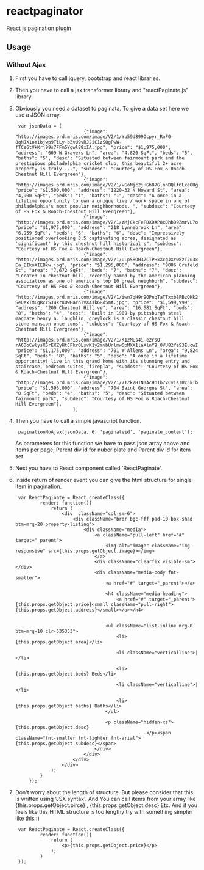 
# reactpaginator
React js pagination plugin

## Usage ##
### Without Ajax ###

1. First you have to call jquery, bootstrap and react libraries. 
2. Then you have to call a jsx transformer library and "reactPaginate.js" library.
3. Obviously you need a dataset to paginata. To give a data set here we use a JSON array.
	 
		var jsonData = [
                                {"image": "http://images.prd.mris.com/image/V2/1/Yu59d899Ocpyr_RnF0-8qNJX1oYibjwp9TiLy-bZvU9vRJ2iC1zSQgFwW-fTCs6tVkKrj99s7FFm5Ygwl88xIA.jpg", "price": "$1,975,000", "address": "609 W Gravers Ln", "area": "4,820 SqFt", "beds": "5", "baths": "5", "desc": "Situated between fairmount park and the prestigious philadelphia cricket club, this beautiful 2+ acre property is truly ...", "subdesc": "Courtesy of HS Fox & Roach-Chestnut Hill Evergreen"},
                                {"image": "http://images.prd.mris.com/image/V2/1/vGoNjc2jHGb87GlnnDQlf6LxeOUgIOn0bL6Wvn1nEnig2Ntq6W7xN5cOQBZZeNxl9O42DOkHUw0LNnj1ZB2KHA.jpg", "price": "$1,500,000", "address": "1220-32 N Howard St", "area": "4,900 SqFt", "beds": "1", "baths": "1", "desc": "A once in a lifetime opportunity to own a unique live / work space in one of philadelphia's most popular neighborhoods. ", "subdesc": "Courtesy of HS Fox & Roach-Chestnut Hill Evergreen"},
                                {"image": "http://images.prd.mris.com/image/V2/1/zMjCkcFeFDXDAP8xDhbD9ZmrVL7oGkBvSnh2bDBZ6UB5UHXa3_g8c6XYhRY_OxgGaMBMehiTWXDSLzBMaIzRhA.jpg", "price": "$1,975,000", "address": "218 Lynnebrook Ln", "area": "6,959 SqFt", "beds": "6", "baths": "6", "desc": "Impressively positioned overlooking 3.5 captivating acres, designated as 'significant' by this chestnut hill historical s", "subdesc": "Courtesy of HS Fox & Roach-Chestnut Hill Evergreen"},
                                {"image": "http://images.prd.mris.com/image/V2/1/uLp58OH37CTPHxXcgJXYw8zT2u3xg_2XIbFndB6J0WTSAStGBaEV6YsdAseSZTKAdthm0OzG-Ca_EIkoXIEBxw.jpg", "price": "$1,295,000", "address": "9006 Crefeld St", "area": "7,672 SqFt", "beds": "7", "baths": "7", "desc": "Located in chestnut hill, recently named by the american planning association as one of america's top 10 great neighborh", "subdesc": "Courtesy of HS Fox & Roach-Chestnut Hill Evergreen"},
                                {"image": "http://images.prd.mris.com/image/V2/1/iwn7qH9r9OPnqTaTTxxb8PBzQHk2EiHU2PBBntt041AZsVsGY-SeUexTMLgRcYSJukrKOwHaYnTVXAsk6RdSmA.jpg", "price": "$1,599,999", "address": "209 Chestnut Hill ve", "area": "16,581 SqFt", "beds": "8", "baths": "4", "desc": "Built in 1909 by pittsburgh steel magnate henry a. laughlin, greylock is a classic chestnut hill stone mansion once cons", "subdesc": "Courtesy of HS Fox & Roach-Chestnut Hill Evergreen"},
                                {"image": "http://images.prd.mris.com/image/V2/1/K12MLs4i-e2rsQ-rA6DoCwlysXSrEXZyHtCFkrOLsvK1y2mvbUrlmw5pMXX1laXlnY9_0VU82YeS3EucwIchtg.jpg", "price": "$1,175,000", "address": "701 W Allens Ln", "area": "9,824 SqFt", "beds": "8", "baths": "5", "desc": "A once in a lifetime opportunity! live in this grand home with its stunning entry and staircase, bedroom suites, firepla", "subdesc": "Courtesy of HS Fox & Roach-Chestnut Hill Evergreen"},
                                {"image": "http://images.prd.mris.com/image/V2/1/7IZk2HTN0AcHnIb7VCvisTUc3kTbn0UyHQlVAlwkNLM3_8UNN8pcgy9u6KVNoRGGH_kdUlpYehdbqzctRNUebg.jpg", "price": "$1,595,000", "address": "704 Saint Georges St", "area": "0 SqFt", "beds": "4", "baths": "5", "desc": "Situated between fairmount park", "subdesc": "Courtesy of HS Fox & Roach-Chestnut Hill Evergreen"},
                            ];	
4. Then you have to call a simple javascript function.

		paginationNoAjax(jsonData, 6, 'paginateid', 'paginate_content');

	As parameters for this function we have to pass json array above and items per page, Parent div id for nuber plate and Parent div id for item set.
5. Next you have to React component called 'ReactPaginate'. 
6. Inside return of render event you can give the html structure for single item in pagination.

		var ReactPaginate = React.createClass({                    
                render: function(){
                    return (
                        <div  className="col-sm-6">
                            <div className="brdr bgc-fff pad-10 box-shad btm-mrg-20 property-listing">
                                <div className="media">
                                    <a className="pull-left" href="#" target="_parent">
                                        <img alt="image" className="img-responsive" src={this.props.getObject.image}></img>
                                    </a>
                                    <div className="clearfix visible-sm"></div>                                                        
                                    <div className="media-body fnt-smaller">
                                        <a href="#" target="_parent"></a>

                                        <h4 className="media-heading">
                                            <a href="#" target="_parent">{this.props.getObject.price}<small className="pull-right">{this.props.getObject.address}</small></a></h4>


                                        <ul className="list-inline mrg-0 btm-mrg-10 clr-535353">
                                            <li>{this.props.getObject.area}</li>

                                            <li className="verticalline">|</li>

                                            <li>{this.props.getObject.beds} Beds</li>

                                            <li className="verticalline">|</li>

                                            <li>{this.props.getObject.baths} Baths</li>
                                        </ul>

                                        <p className="hidden-xs">{this.props.getObject.desc}
                                                    ...</p><span className="fnt-smaller fnt-lighter fnt-arial">{this.props.getObject.subdesc}</span>
                                    </div>
                                </div>
                            </div>
                        </div>
                    );
                }
            });

7. Don't worry about the length of structure. But please consider that this is written using 'JSX syntax'. And You can call items from your array like {this.props.getObject.pirce} , {this.props.getObject.desc} Etc. And if you feels like this HTML structure is too lengthy try with something simpler like this :)

		var ReactPaginate = React.createClass({                    
                render: function(){
                    return (
                        <p>{this.props.getObject.price}</p>
                    );
                }
        });